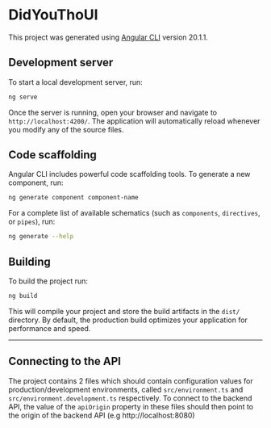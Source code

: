 # DidYouThoUI

This project was generated using [Angular CLI](https://github.com/angular/angular-cli) version 20.1.1.

## Development server

To start a local development server, run:

```bash
ng serve
```

Once the server is running, open your browser and navigate to `http://localhost:4200/`. The application will automatically reload whenever you modify any of the source files.

## Code scaffolding

Angular CLI includes powerful code scaffolding tools. To generate a new component, run:

```bash
ng generate component component-name
```

For a complete list of available schematics (such as `components`, `directives`, or `pipes`), run:

```bash
ng generate --help
```

## Building

To build the project run:

```bash
ng build
```

This will compile your project and store the build artifacts in the `dist/` directory. By default, the production build optimizes your application for performance and speed.

---

## Connecting to the API
The project contains 2 files which should contain configuration values for production/development environments, called `src/environment.ts` and `src/environment.development.ts` respectively.
To connect to the backend API, the value of the `apiOrigin` property in these files should then point to the origin of the backend API (e.g http://localhost:8080)
